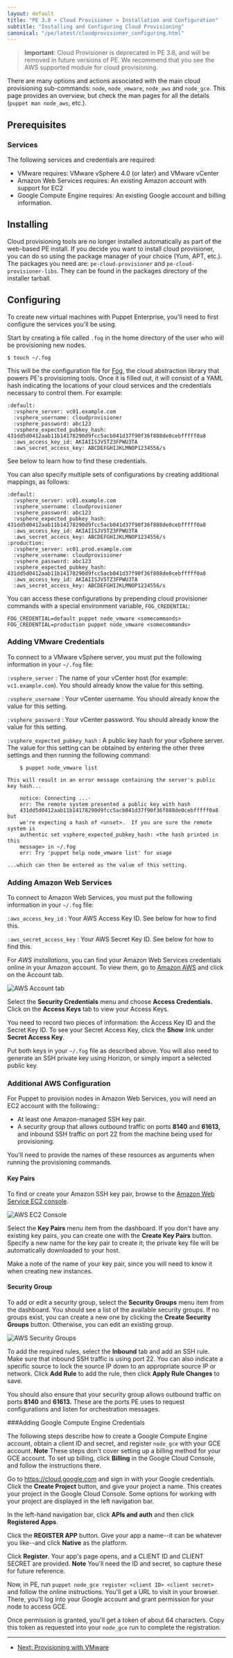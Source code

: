 ```yaml
---
layout: default
title: "PE 3.8 » Cloud Provisioner » Installation and Configuration"
subtitle: "Installing and Configuring Cloud Provisioning"
canonical: "/pe/latest/cloudprovisioner_configuring.html"
---
```


>**Important**: Cloud Provisioner is deprecated in PE 3.8, and will be removed in future versions of PE. We recommend that you see the AWS supported module for cloud provisioning.

There are many options and actions associated with the main cloud provisioning sub-commands: `node`, `node_vmware`, `node_aws` and `node_gce`. This page provides an overview, but check the man pages for all the details (`puppet man node_aws`, etc.).

Prerequisites
-------------

### Services

The following services and credentials are required:

- VMware requires: VMware vSphere 4.0 (or later) and VMware vCenter
- Amazon Web Services requires: An existing Amazon account with support for EC2
- Google Compute Engine requires: An existing Google account and billing information.


Installing
----------

Cloud provisioning tools are no longer installed automatically as part of the web-based PE install. If you decide you want to install cloud provisioner, you can do so using the package manager of your choice (Yum, APT, etc.). The packages you need are: `pe-cloud-provisioner` and `pe-cloud-provisioner-libs`. They can be found in the packages directory of the installer tarball.

Configuring
-----------

To create new virtual machines with Puppet Enterprise, you'll need to first configure the services you'll be using.

Start by creating a file called `.fog` in the home directory of the user who will be provisioning new nodes.

    $ touch ~/.fog

This will be the configuration file for [Fog](https://github.com/fog/fog), the cloud abstraction library that powers PE's provisioning tools. Once it is filled out, it will consist of a YAML hash indicating the locations of your cloud services and the credentials necessary to control them. For example:

    :default:
      :vsphere_server: vc01.example.com
      :vsphere_username: cloudprovisioner
      :vsphere_password: abc123
      :vsphere_expected_pubkey_hash: 431dd5d0412aab11b14178290d9fcc5acb041d37f90f36f888de0cebfffff0a8
      :aws_access_key_id: AKIAIISJV5TZ3FPWU3TA
      :aws_secret_access_key: ABCDEFGHIJKLMNOP1234556/s

See below to learn how to find these credentials.

You can also specify multiple sets of configurations by creating additional mappings, as follows:

    :default:
      :vsphere_server: vc01.example.com
      :vsphere_username: cloudprovisioner
      :vsphere_password: abc123
      :vsphere_expected_pubkey_hash: 431dd5d0412aab11b14178290d9fcc5acb041d37f90f36f888de0cebfffff0a8
      :aws_access_key_id: AKIAIISJV5TZ3FPWU3TA
      :aws_secret_access_key: ABCDEFGHIJKLMNOP1234556/s
    :production:
      :vsphere_server: vc01.prod.example.com
      :vsphere_username: cloudprovisioner
      :vsphere_password: abc123
      :vsphere_expected_pubkey_hash: 431dd5d0412aab11b14178290d9fcc5acb041d37f90f36f888de0cebfffff0a8
      :aws_access_key_id: AKIAIISJV5TZ3FPWU3TA
      :aws_secret_access_key: ABCDEFGHIJKLMNOP1234556/s

You can access these configurations by prepending cloud provisioner commands with a special environment variable, `FOG_CREDENTIAL`:

    FOG_CREDENTIAL=default puppet node_vmware <somecommands>
    FOG_CREDENTIAL=production puppet node_vmware <somecommands>


### Adding VMware Credentials

To connect to a VMware vSphere server, you must put the following information in your `~/.fog` file:

`:vsphere_server`
: The name of your vCenter host (for example: `vc1.example.com`). You should already know the value for this setting.

`:vsphere_username`
: Your vCenter username. You should already know the value for this setting.

`:vsphere_password`
: Your vCenter password. You should already know the value for this setting.

`:vsphere_expected_pubkey_hash`
: A public key hash for your vSphere server. The value for this setting can be obtained by entering the other three settings and then running the following command:

        $ puppet node_vmware list

    This will result in an error message containing the server's public key hash...

        notice: Connecting ...·
        err: The remote system presented a public key with hash
        431dd5d0412aab11b14178290d9fcc5acb041d37f90f36f888de0cebfffff0a8 but
        we're expecting a hash of <unset>.  If you are sure the remote system is
        authentic set vsphere_expected_pubkey_hash: <the hash printed in this
        message> in ~/.fog
        err: Try 'puppet help node_vmware list' for usage

    ...which can then be entered as the value of this setting.


### Adding Amazon Web Services

To connect to Amazon Web Services, you must put the following information in your `~/.fog` file:

`:aws_access_key_id`
: Your AWS Access Key ID. See below for how to find this.

`:aws_secret_access_key`
: Your AWS Secret Key ID. See below for how to find this.

For *AWS installations*, you can find your Amazon Web Services credentials online in your Amazon account. To view them, go to [Amazon AWS](http://aws.amazon.com) and click on the Account tab.

![AWS Account tab](./images/cloud/awsaccount.png)

Select the __Security Credentials__ menu and choose __Access Credentials.__ Click on the __Access Keys__ tab to view your Access Keys.

You need to record two pieces of information: the Access Key ID and the Secret Key ID. To see your Secret Access Key, click the __Show__ link under __Secret Access Key__.

Put both keys in your `~/.fog` file as described above. You will also need to generate an SSH private key using Horizon, or simply import a selected public key.


### Additional AWS Configuration

For Puppet to provision nodes in Amazon Web Services, you will need an EC2 account with the following::

* At least one Amazon-managed SSH key pair.
* A security group that allows outbound traffic on ports **8140** and **61613,** and inbound SSH traffic on port 22 from the machine being used for provisioning.

You'll need to provide the names of these resources as arguments when running the provisioning commands.

#### Key Pairs

To find or create your Amazon SSH key pair, browse to the [Amazon Web Service
EC2 console](https://console.aws.amazon.com/ec2/).

![AWS EC2 Console](./images/cloud/ec2console.png)

Select the __Key Pairs__ menu item from the dashboard. If you don't have any existing key pairs, you can create one with the __Create Key Pairs__ button. Specify a new name for the key pair to create it; the private key file will be automatically downloaded to your host.

Make a note of the name of your key pair, since you will need to know it when creating new instances.

#### Security Group

To add or edit a security group, select the __Security Groups__ menu item
from the dashboard. You should see a list of the available security
groups.  If no groups exist, you can create a new one by clicking the
__Create Security Groups__ button. Otherwise, you can edit an existing group.

![AWS Security Groups](./images/cloud/awssecgroup.png)

To add the required rules, select the __Inbound__ tab and add an SSH rule. Make sure that inbound SSH traffic is using port 22.
You can also indicate a specific source to lock the source IP down to an appropriate source IP or network.  Click __Add Rule__ to add the rule,
then click __Apply Rule Changes__ to save.

You should also ensure that your security group allows outbound traffic on ports **8140** and **61613.** These are the ports PE uses to request configurations and listen for orchestration messages.

###Adding Google Compute Engine Credentials

The following steps describe how to create a Google Compute Engine account, obtain a client ID and secret, and register `node_gce` with your GCE account.
**Note** These steps don't cover setting up a billing method for your GCE account. To set up billing, click **Billing** in the Google Cloud Console, and follow the instructions there.

Go to https://cloud.google.com and sign in with your Google credentials.
Click the **Create Project** button, and give your project a name. This creates your project in the Google Cloud Console. Some options for working with your project are displayed in the left navigation bar.

In the left-hand navigation bar, click **APIs and auth** and then click **Registered Apps**.

Click the **REGISTER APP** button. Give your app a name--it can be whatever you like--and click **Native** as the platform.

Click **Register**. Your app's page opens, and a CLIENT ID and CLIENT SECRET are provided. **Note** You'll need the ID and secret, so capture these for future reference.

Now, in PE, run `puppet node_gce register <client ID> <client secret>` and follow the online instructions. You'll get a URL to visit in your browser. There, you'll log into your Google account and grant permission for your node to access GCE.

Once permission is granted, you'll get a token of about 64 characters. Copy this token as requested into your `node_gce` run to complete the registration.
* * *

- [Next: Provisioning with VMware](./cloudprovisioner_vmware.html)
